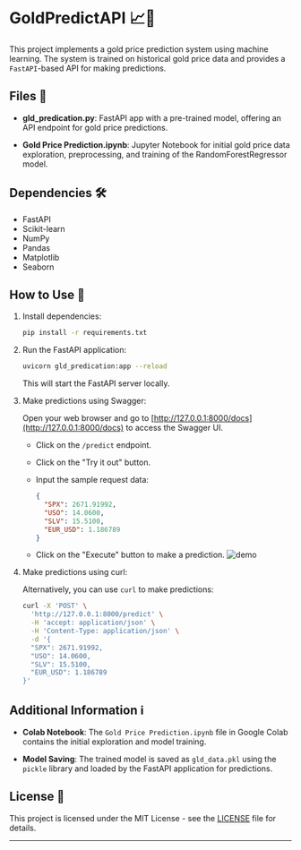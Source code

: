 # GoldPredictAPI 📈🤖

This project implements a gold price prediction system using machine learning. The system is trained on historical gold price data and provides a `FastAPI`-based API for making predictions.

## Files 📂

- **gld_predication.py**: FastAPI app with a pre-trained model, offering an API endpoint for gold price predictions.

- **Gold Price Prediction.ipynb**: Jupyter Notebook for initial gold price data exploration, preprocessing, and training of the RandomForestRegressor model.

## Dependencies 🛠️

- FastAPI
- Scikit-learn
- NumPy
- Pandas
- Matplotlib
- Seaborn

## How to Use 🚀

1. Install dependencies:

    ```bash
    pip install -r requirements.txt
    ```

2. Run the FastAPI application:

    ```bash
    uvicorn gld_predication:app --reload
    ```

    This will start the FastAPI server locally.

3. Make predictions using Swagger:

    Open your web browser and go to [http://127.0.0.1:8000/docs](http://127.0.0.1:8000/docs) to access the Swagger UI.

    - Click on the `/predict` endpoint.
    - Click on the "Try it out" button.
    - Input the sample request data:

        ```json
        {
          "SPX": 2671.91992,
          "USO": 14.0600,
          "SLV": 15.5100,
          "EUR_USD": 1.186789
        }
        ```

    - Click on the "Execute" button to make a prediction.
      ![demo](https://github.com/samadpls/GoldPredictAPI/assets/94792103/0876bea2-aa30-4a63-a0a7-0e75badc699f)


4. Make predictions using curl:

    Alternatively, you can use `curl` to make predictions:

    ```bash
    curl -X 'POST' \
      'http://127.0.0.1:8000/predict' \
      -H 'accept: application/json' \
      -H 'Content-Type: application/json' \
      -d '{
      "SPX": 2671.91992,
      "USO": 14.0600,
      "SLV": 15.5100,
      "EUR_USD": 1.186789
    }'
    ```

## Additional Information ℹ️

- **Colab Notebook**: The `Gold Price Prediction.ipynb` file in Google Colab contains the initial exploration and model training.

- **Model Saving**: The trained model is saved as `gld_data.pkl` using the `pickle` library and loaded by the FastAPI application for predictions.

## License 📄

This project is licensed under the MIT License - see the [LICENSE](LICENSE) file for details.

---

